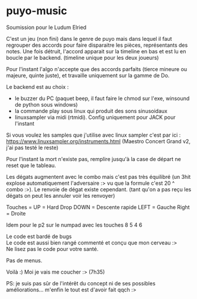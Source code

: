 # puyo-music
Soumission pour le Ludum Elried

C'est un jeu (non fini) dans le genre de puyo mais dans lequel il faut regrouper des accords pour faire disparaitre les pièces, représentants des notes.
Une fois détruit, l'accord apparait sur la timeline en bas et est lu en boucle par le backend. (timeline unique pour les deux joueurs)

Pour l'instant l'algo n'accepte que des accords parfaits (tierce mineure ou majeure, quinte juste), et travaille uniquement sur la gamme de Do.

Le backend est au choix : 
- le buzzer du PC (paquet beep, il faut faire le chmod sur l'exe, winsound de python sous windows)
- la commande play sous linux qui produit des sons sinusoidaux
- linuxsampler via midi (rtmidi). Config uniquement pour JACK pour l'instant

Si vous voulez les samples que j'utilise avec linux sampler c'est par ici : https://www.linuxsampler.org/instruments.html (Maestro Concert Grand v2, j'ai pas testé le reste)

Pour l'instant la mort n'existe pas, remplire jusqu'à la case de départ ne reset que le tableau.

Les dégats augmentent avec le combo mais c'est pas très équilibré (un 3hit explose automatiquement l'adversaire :> vu que la formule c'est 20 ^ combo :>). Le renvoie de dégat existe cependant. (tant qu'on a pas reçu les dégats on peut les annuler voir les renvoyer)

Touches =
UP = Hard Drop
DOWN = Descente rapide
LEFT = Gauche
Right = Droite

Idem pour le p2 sur le numpad avec les touches 8 5 4 6

Le code est bardé de bugs  
Le code est aussi bien rangé commenté et conçu que mon cerveau :>  
Ne lisez pas le code pour votre santé.  

Pas de menus.

Voilà :)
Moi je vais me coucher :> (7h35)

PS: je suis pas sûr de l'intérêt du concept ni de ses possibles améliorations... m'enfin le tout est d'avoir fait qqch :>


